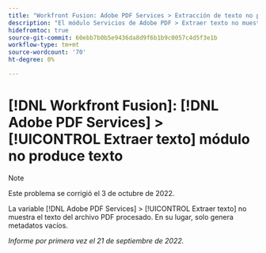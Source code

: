 ```yaml
---
title: "Workfront Fusion: Adobe PDF Services > Extracción de texto no produce texto"
description: "El módulo Servicios de Adobe PDF > Extraer texto no muestra el texto del archivo de PDF procesado. En su lugar, solo genera metadatos vacíos. "
hidefromtoc: true
source-git-commit: 60ebb7b0b5e9436da8d9f6b1b9c0057c4d5f3e1b
workflow-type: tm+mt
source-wordcount: '70'
ht-degree: 0%

---
```



# [!DNL Workfront Fusion]: [!DNL Adobe PDF Services] > [!UICONTROL Extraer texto] módulo no produce texto

>[!NOTE]
>
>Este problema se corrigió el 3 de octubre de 2022.

La variable [!DNL Adobe PDF Services] > [!UICONTROL Extraer texto] no muestra el texto del archivo PDF procesado. En su lugar, solo genera metadatos vacíos.

_Informe por primera vez el 21 de septiembre de 2022._

